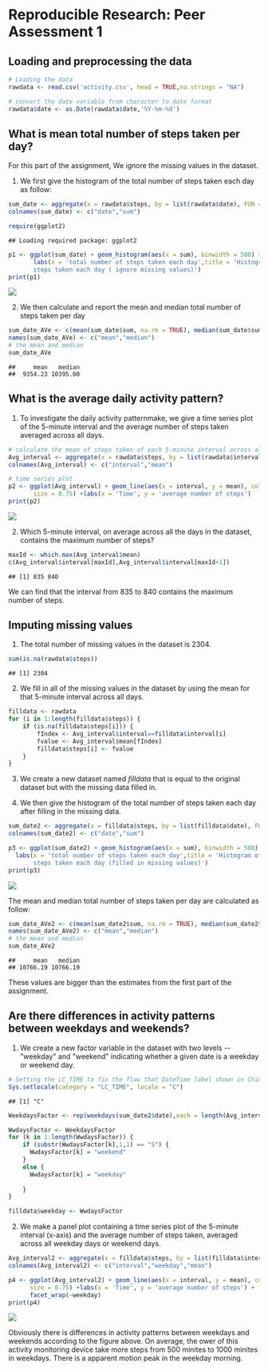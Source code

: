 # Reproducible Research: Peer Assessment 1
## Loading and preprocessing the data


```r
# Loading the data
rawdata <- read.csv('activity.csv', head = TRUE,na.strings = "NA")

# convert the date variable from character to date format
rawdata$date <- as.Date(rawdata$date,'%Y-%m-%d')
```

## What is mean total number of steps taken per day?
For this part of the assignment, We ignore the missing values in the dataset. 

1. We first give the histogram of the total number of steps taken each day as follow:


```r
sum_date <- aggregate(x = rawdata$steps, by = list(rawdata$date), FUN = "sum",na.rm = TRUE)
colnames(sum_date) <- c("date","sum")

require(ggplot2)
```

```
## Loading required package: ggplot2
```

```r
p1 <- ggplot(sum_date) + geom_histogram(aes(x = sum), binwidth = 500) +
       labs(x = 'total number of steps taken each day',title = 'Histogram of the total number of 
       steps taken each day ( ignore missing values)')
print(p1)
```

![](PA1_template_files/figure-html/unnamed-chunk-2-1.png) 

2. We then calculate and report the mean and median total number of steps taken per day

```r
sum_date_AVe <- c(mean(sum_date$sum, na.rm = TRUE), median(sum_date$sum, na.rm = TRUE))
names(sum_date_AVe) <- c("mean","median")
# the mean and median
sum_date_AVe
```

```
##     mean   median 
##  9354.23 10395.00
```

## What is the average daily activity pattern?
1. To investigate the daily activity patternmake, we give a time series plot of the 5-minute interval and the average number of steps taken averaged across all days.

```r
# calculate the mean of steps taken of each 5-minute interval across all days
Avg_interval <- aggregate(x = rawdata$steps, by = list(rawdata$interval), FUN = "mean",na.rm = TRUE)
colnames(Avg_interval) <- c("interval","mean")

# time series plot
p2 <- ggplot(Avg_interval) + geom_line(aes(x = interval, y = mean), colour = "blue",
       size = 0.75) +labs(x = 'Time', y = 'average number of steps')
print(p2)
```

![](PA1_template_files/figure-html/unnamed-chunk-4-1.png) 

2. Which 5-minute interval, on average across all the days in the dataset, contains the maximum number of steps?  

```r
maxId <- which.max(Avg_interval$mean)
c(Avg_interval$interval[maxId],Avg_interval$interval[maxId+1])
```

```
## [1] 835 840
```
We can find that the interval from 835 to 840 contains the maximum number of steps.

## Imputing missing values
1. The total number of missing values in the dataset is 2304.

```r
sum(is.na(rawdata$steps))
```

```
## [1] 2304
```

2. We fill in all of the missing values in the dataset by using the mean for that 5-minute interval across all days.

```r
filldata <- rawdata
for (i in 1:length(filldata$steps)) {
    if (is.na(filldata$steps[i])) {
        fIndex <- Avg_interval$interval==filldata$interval[i]
        fvalue <- Avg_interval$mean[fIndex]
        filldata$steps[i] <- fvalue 
    }
}
```

3. We create a new dataset named _filldata_ that is equal to the original dataset but with the missing data filled in.

4. We then give the histogram of the total number of steps taken each day after filling in the missing data.

```r
sum_date2 <- aggregate(x = filldata$steps, by = list(filldata$date), FUN = "sum",na.rm = TRUE)
colnames(sum_date2) <- c("date","sum")

p3 <- ggplot(sum_date2) + geom_histogram(aes(x = sum), binwidth = 500) +
  labs(x = 'total number of steps taken each day',title = 'Histogram of the total number of 
       steps taken each day (filled in missing values)')
print(p3)
```

![](PA1_template_files/figure-html/unnamed-chunk-8-1.png) 

The mean and median total number of steps taken per day are calculated as follow:


```r
sum_date_AVe2 <- c(mean(sum_date2$sum, na.rm = TRUE), median(sum_date2$sum, na.rm = TRUE))
names(sum_date_AVe2) <- c("mean","median")
# the mean and median
sum_date_AVe2
```

```
##     mean   median 
## 10766.19 10766.19
```
These values are bigger than the estimates from the first part of the assignment.

## Are there differences in activity patterns between weekdays and weekends?
1. We create a new factor variable in the dataset with two levels -- "weekday" and "weekend" indicating whether a given date is a weekday or weekend day.

```r
# Setting the LC_TIME to fix the flaw that DateTime label shown in Chinese
Sys.setlocale(category = "LC_TIME", locale = "C")
```

```
## [1] "C"
```

```r
WeekdaysFactor <- rep(weekdays(sum_date2$date),each = length(Avg_interval$interval))

WwdaysFactor <- WeekdaysFactor
for (k in 1:length(WwdaysFactor)) {
    if (substr(WwdaysFactor[k],1,1) == "S") {
      WwdaysFactor[k] = "weekend"      
    }
    else {
      WwdaysFactor[k] = "weekday"
            
    }  
} 

filldata$weekday <- WwdaysFactor
```

2. We make a panel plot containing a time series plot of the 5-minute interval (x-axis) and the average number of steps taken, averaged across all weekday days or weekend days. 

```r
Avg_interval2 <- aggregate(x = filldata$steps, by = list(filldata$interval,filldata$weekday), FUN = "mean",na.rm = TRUE)
colnames(Avg_interval2) <- c("interval","weekday","mean")

p4 <- ggplot(Avg_interval2) + geom_line(aes(x = interval, y = mean), colour = "blue",
      size = 0.75) +labs(x = 'Time', y = 'average number of steps') + 
      facet_wrap(~weekday)
print(p4)
```

![](PA1_template_files/figure-html/unnamed-chunk-11-1.png) 

Obviously there is differences in activity patterns between weekdays and weekends according to the figure above. On average, the ower of this activity monitoring device take more steps from 500 minites to 1000 minites in weekdays. There is a apparent motion peak in the weekday morning.
